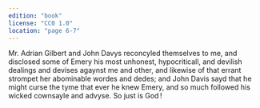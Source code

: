 ```yaml
---
edition: "book"
license: "CC0 1.0"
location: "page 6-7"
---
```

Mr. Adrian Gilbert and John Davys reconcyled
themselves to me, and disclosed some of Emery his most unhonest,
hypocriticall, and devilish dealings and devises agaynst me and
other, and likewise of that errant strompet her abominable wordes
and dedes; and John Davis sayd that he might curse the tyme
that ever he knew Emery, and so much followed his wicked
cownsayle and advyse. So just is God !

